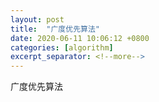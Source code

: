 ```yaml
---
layout: post
title:  "广度优先算法"
date: 2020-06-11 10:06:12 +0800
categories: [algorithm]
excerpt_separator: <!--more-->
---
```

广度优先算法
<!--more-->